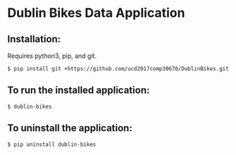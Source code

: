 # Dublin Bikes Data Application

## Installation:

Requires python3, pip, and git.

    $ pip install git +https://github.com/ucd2017comp30670/DublinBikes.git

## To run the installed application:

    $ dublin-bikes

## To uninstall the application:

    $ pip uninstall dublin-bikes